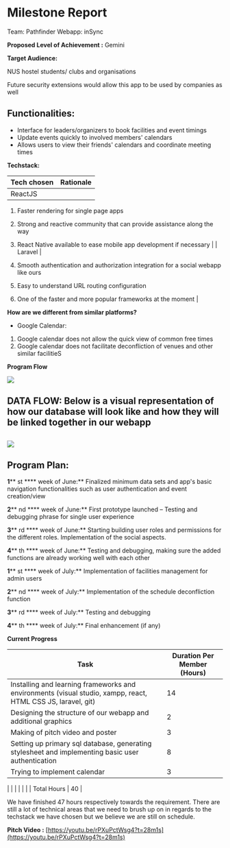 # Milestone Report

Team: Pathfinder
 Webapp: inSync

**Proposed Level of Achievement :** Gemini

**Target Audience:**

NUS hostel students/ clubs and organisations

Future security extensions would allow this app to be used by companies as well

## **Functionalities:**

- Interface for leaders/organizers to book facilities and event timings
- Update events quickly to involved members&#39; calendars
- Allows users to view their friends&#39; calendars and coordinate meeting times

**Techstack:**

| **Tech chosen** | **Rationale** |
| --- | --- |
| ReactJS |
1. Faster rendering for single page apps


1. Strong and reactive community that can provide assistance along the way


1. React Native available to ease mobile app development if necessary
 |
| Laravel |
1. Smooth authentication and authorization integration for a social webapp like ours


1. Easy to understand URL routing configuration


1. One of the faster and more popular frameworks at the moment
 |

**How are we different from similar platforms?**

- Google Calendar:

1. Google calendar does not allow the quick view of common free times
2. Google calendar does not facilitate deconfliction of venues and other similar facilitieS

**Program Flow**

![](RackMultipart20200529-4-1fwn6ln_html_ff0c9b7a4d45d03a.png)

## **DATA FLOW:** Below is a visual representation of how our database will look like and how they will be linked together in our webapp

## ![](RackMultipart20200529-4-1fwn6ln_html_42348fe6c19f20d3.png)

##

## **Program Plan:**

**1**** st **** week of June:** Finalized minimum data sets and app&#39;s basic navigation functionalities such as user authentication and event creation/view

**2**** nd **** week of June:** First prototype launched – Testing and debugging phrase for single user experience

**3**** rd **** week of June:** Starting building user roles and permissions for the different roles. Implementation of the social aspects.

**4**** th **** week of June:** Testing and debugging, making sure the added functions are already working well with each other

**1**** st **** week of July:** Implementation of facilities management for admin users

**2**** nd **** week of July:** Implementation of the schedule deconfliction function

**3**** rd **** week of July:** Testing and debugging

**4**** th **** week of July:** Final enhancement (if any)

**Current Progress**

| **Task** | **Duration Per Member (Hours)** |
| --- | --- |
| Installing and learning frameworks and environments (visual studio, xampp, react, HTML CSS JS, laravel, git) | 14 |
| Designing the structure of our webapp and additional graphics | 2 |
| Making of pitch video and poster | 3 |
| Setting up primary sql database, generating stylesheet and implementing basic user authentication | 8 |
| Trying to implement calendar | 3 |
|
| |
|
| |
| Total Hours | 40 |

We have finished 47 hours respectively towards the requirement. There are still a lot of technical areas that we need to brush up on in regards to the techstack we have chosen but we believe we are still on schedule.

**Pitch Video :** [https://youtu.be/rPXuPctWsg4?t=28m1s](https://youtu.be/rPXuPctWsg4?t=28m1s)
